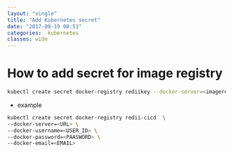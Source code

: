 ```yaml
---
layout: "single"
title: "Add Kubernetes secret"
date: "2017-09-19 08:51"
categories:  kubernetes
classes: wide
---
```



# How to add secret for image registry
```bash
kubectl create secret docker-registry rediikey --docker-server=<imagerepourl> --docker-username=<username> --docker-password=<password> --docker-email=<email>
```
-   example  
```bash
kubectl create secret docker-registry redii-cicd  \
--docker-server=<URL> \
--docker-username=<USER_ID> \
--docker-password=<PAASWORD> \
--docker-email=<EMAIL>
```
